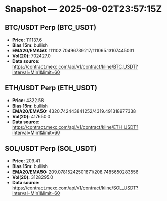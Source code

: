 # Snapshot — 2025-09-02T23:57:15Z

## BTC/USDT Perp (BTC_USDT)
- **Price:** 111137.6
- **Bias 15m:** bullish
- **EMA20/EMA50:** 111102.70496739217/111065.13107445031
- **Vol(20):** 702427.0
- **Data source:** https://contract.mexc.com/api/v1/contract/kline/BTC_USDT?interval=Min1&limit=60

## ETH/USDT Perp (ETH_USDT)
- **Price:** 4322.58
- **Bias 15m:** bullish
- **EMA20/EMA50:** 4320.742443841252/4319.491318977338
- **Vol(20):** 417650.0
- **Data source:** https://contract.mexc.com/api/v1/contract/kline/ETH_USDT?interval=Min1&limit=60

## SOL/USDT Perp (SOL_USDT)
- **Price:** 209.41
- **Bias 15m:** bullish
- **EMA20/EMA50:** 209.07815242501871/208.7485650283556
- **Vol(20):** 3128295.0
- **Data source:** https://contract.mexc.com/api/v1/contract/kline/SOL_USDT?interval=Min1&limit=60
